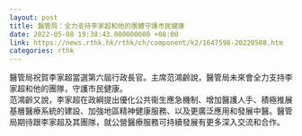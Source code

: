 ```yaml
---
layout: post
title: 醫管局：全力支持李家超和他的團體守護市民健康
date: 2022-05-08 19:38:43.000000000 +08:00
link: https://news.rthk.hk/rthk/ch/component/k2/1647598-20220508.htm
categories: rthk
---
```


醫管局祝賀李家超當選第六屆行政長官。主席范鴻齡說，醫管局未來會全力支持李家超和他的團隊，守護市民健康。
　　      
范鴻齡又說，李家超在政綱提出優化公共衞生應急機制、增加醫護人手、積極推展基層醫療系統的建設、加強地區精神健康服務、以及更廣泛應用和發展中醫。醫管局期待跟李家超及其團隊，就公營醫療服務可持續發展有更多深入交流和合作。
